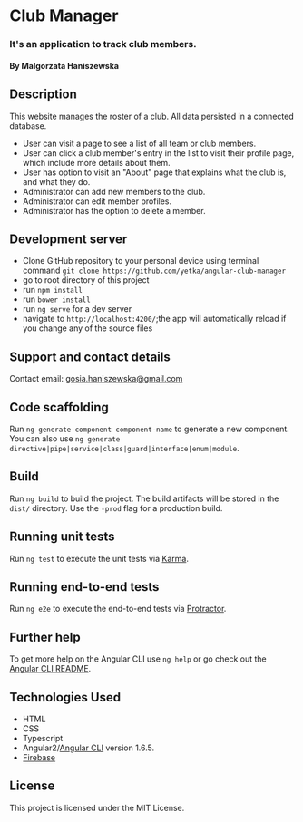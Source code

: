 # Club Manager

### It's an application to track club members.

#### By Malgorzata Haniszewska

## Description

This website manages the roster of a club. All data persisted in a connected database.
* User can visit a page to see a list of all team or club members.
* User can click a club member's entry in the list to visit their profile page, which include more details about them.
* User has option to visit an "About" page that explains what the club is, and what they do.
* Administrator can add new members to the club.
* Administrator can edit member profiles.
* Administrator has the option to delete a member.

## Development server

* Clone GitHub repository to your personal device using terminal command `git clone https://github.com/yetka/angular-club-manager`
* go to root directory of this project
* run `npm install`
* run `bower install`
* run `ng serve` for a dev server
* navigate to `http://localhost:4200/`;the app will automatically reload if you change any of the source files

## Support and contact details

Contact email: gosia.haniszewska@gmail.com

## Code scaffolding

Run `ng generate component component-name` to generate a new component. You can also use `ng generate directive|pipe|service|class|guard|interface|enum|module`.

## Build

Run `ng build` to build the project. The build artifacts will be stored in the `dist/` directory. Use the `-prod` flag for a production build.

## Running unit tests

Run `ng test` to execute the unit tests via [Karma](https://karma-runner.github.io).

## Running end-to-end tests

Run `ng e2e` to execute the end-to-end tests via [Protractor](http://www.protractortest.org/).

## Further help

To get more help on the Angular CLI use `ng help` or go check out the [Angular CLI README](https://github.com/angular/angular-cli/blob/master/README.md).

## Technologies Used

* HTML
* CSS
* Typescript
* Angular2/[Angular CLI](https://github.com/angular/angular-cli) version 1.6.5.
* [Firebase](https://firebase.google.com/)

## License

This project is licensed under the MIT License.
